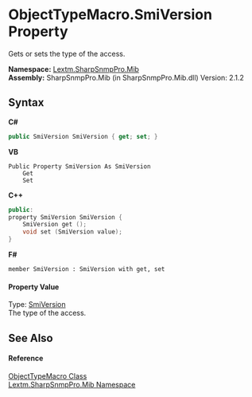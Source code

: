 # ObjectTypeMacro.SmiVersion Property 
 

Gets or sets the type of the access.

**Namespace:**&nbsp;<a href="N_Lextm_SharpSnmpPro_Mib">Lextm.SharpSnmpPro.Mib</a><br />**Assembly:**&nbsp;SharpSnmpPro.Mib (in SharpSnmpPro.Mib.dll) Version: 2.1.2

## Syntax

**C#**<br />
``` C#
public SmiVersion SmiVersion { get; set; }
```

**VB**<br />
``` VB
Public Property SmiVersion As SmiVersion
	Get
	Set
```

**C++**<br />
``` C++
public:
property SmiVersion SmiVersion {
	SmiVersion get ();
	void set (SmiVersion value);
}
```

**F#**<br />
``` F#
member SmiVersion : SmiVersion with get, set

```


#### Property Value
Type: <a href="T_Lextm_SharpSnmpPro_Mib_SmiVersion">SmiVersion</a><br />The type of the access.

## See Also


#### Reference
<a href="T_Lextm_SharpSnmpPro_Mib_ObjectTypeMacro">ObjectTypeMacro Class</a><br /><a href="N_Lextm_SharpSnmpPro_Mib">Lextm.SharpSnmpPro.Mib Namespace</a><br />